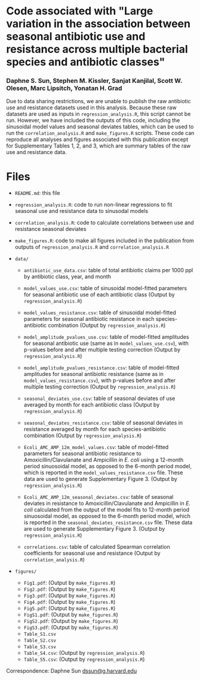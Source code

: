 # Code associated with "Large variation in the association between seasonal antibiotic use and resistance across multiple bacterial species and antibiotic classes"

### Daphne S. Sun, Stephen M. Kissler, Sanjat Kanjilal, Scott W. Olesen, Marc Lipsitch, Yonatan H. Grad

Due to data sharing restrictions, we are unable to publish the raw antibiotic use and resistance datasets used in this analysis. Because these raw datasets are used as inputs in `regression_analysis.R`, this script cannot be run. However, we have included the outputs of this code, including the sinusoidal model values and seasonal deviates tables, which can be used to run the `correlation_analysis.R` and `make_figures.R` scripts. These code can reproduce all analyses and figures associated with this publication except for Supplementary Tables 1, 2, and 3, which are summary tables of the raw use and resistance data.

# Files 
- `README.md`: this file

- `regression_analysis.R`: code to run non-linear regressions to fit seasonal use and resistance data to sinusodal models
- `correlation_analysis.R`: code to calculate correlations between use and resistance seasonal deviates 
- `make_figures.R`: code to make all figures included in the publication from outputs of `regression_analysis.R` and `correlation_analysis.R`

- `data/`
  - `antibiotic_use_data.csv`: table of total antibiotic claims per 1000 ppl by antibiotic class, year, and month
  
  - `model_values_use.csv`: table of sinusoidal model-fitted parameters for seasonal antibiotic use of each antibiotic class (Output by `regression_analysis.R`)
  - `model_values_resistance.csv`: table of sinusoidal model-fitted parameters for seasonal antibiotic resistance in each species-antibiotic combination (Output by `regression_analysis.R`)
  
  - `model_amplitude_pvalues_use.csv`: table of model-fitted amplitudes for seasonal antibiotic use (same as in `model_values_use.csv`), with p-values before and after multiple testing correction (Output by `regression_analysis.R`)
  - `model_amplitude_pvalues_resistance.csv`: table of model-fitted amplitudes for seasonal antibiotic resistance (same as in `model_values_resistance.csv`), with p-values before and after multiple testing correction (Output by `regression_analysis.R`)
  
  - `seasonal_deviates_use.csv`: table of seasonal deviates of use averaged by month for each antibiotic class (Output by `regression_analysis.R`)
  - `seasonal_deviates_resistance.csv`: table of seasonal deviates in resistance averaged by month for each species-antibiotic combination (Output by `regression_analysis.R`)
  
  - `Ecoli_AMC_AMP_12m_model_values.csv`: table of model-fitted parameters for seasonal antibiotic resistance to Amoxicillin/Clavulanate and Ampicillin in *E. coli* using a 12-month period sinuosoidal model, as opposed to the 6-month period model, which is reported in the `model_values_resistance.csv` file. These data are used to generate Supplementary Figure 3. (Output by `regression_analysis.R`)
  - `Ecoli_AMC_AMP_12m_seasonal_deviates.csv`: table of seasonal deviates in resistance to Amoxicillin/Clavulanate and Ampicillin in *E. coli* calculated from the output of the model fits to 12-month period sinuosoidal model, as opposed to the 6-month period model, which is reported in the `seasonal_deviates_resistance.csv` file. These data are used to generate Supplementary Figure 3. (Output by `regression_analysis.R`)
  
  - `correlations.csv`: table of calculated Spearman correlation coefficients for seasonal use and resistance (Output by `correlation_analysis.R`)

- `figures/`
  - `Fig1.pdf`: (Output by `make_figures.R`)
  - `Fig2.pdf`: (Output by `make_figures.R`)
  - `Fig3.pdf`: (Output by `make_figures.R`)
  - `Fig4.pdf`: (Output by `make_figures.R`)
  - `Fig5.pdf`: (Output by `make_figures.R`)
  - `FigS1.pdf`: (Output by `make_figures.R`)
  - `FigS2.pdf`: (Output by `make_figures.R`)
  - `FigS3.pdf`: (Output by `make_figures.R`)
  - `Table_S1.csv`
  - `Table_S2.csv`
  - `Table_S3.csv`
  - `Table_S4.csv`: (Output by `regression_analysis.R`)
  - `Table_S5.csv`: (Output by `regression_analysis.R`)
  

Correspondence: Daphne Sun <dssun@g.harvard.edu>
